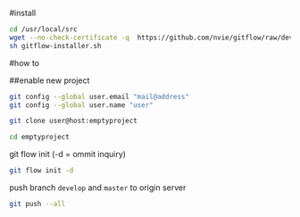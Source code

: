 #install
```bash
cd /usr/local/src
wget --no-check-certificate -q  https://github.com/nvie/gitflow/raw/develop/contrib/gitflow-installer.sh 
sh gitflow-installer.sh 
```
#how to

##enable new project

```bash
git config --global user.email "mail@address"
git config --global user.name "user"

git clone user@host:emptyproject

cd emptyproject
```


git flow init (-d = ommit inquiry)
```bash
git flow init -d
```


push branch `develop` and `master` to origin server  
```bash
git push --all
```


##
